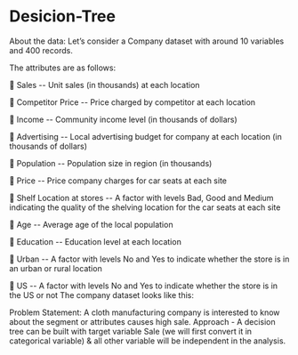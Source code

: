 # Desicion-Tree

About the data: 
Let’s consider a Company dataset with around 10 variables and 400 records. 

The attributes are as follows: 

 Sales -- Unit sales (in thousands) at each location

 Competitor Price -- Price charged by competitor at each location

 Income -- Community income level (in thousands of dollars)

 Advertising -- Local advertising budget for company at each location (in thousands of dollars)

 Population -- Population size in region (in thousands)

 Price -- Price company charges for car seats at each site

 Shelf Location at stores -- A factor with levels Bad, Good and Medium indicating the quality of the shelving location for the car seats at each site

 Age -- Average age of the local population

 Education -- Education level at each location

 Urban -- A factor with levels No and Yes to indicate whether the store is in an urban or rural location

 US -- A factor with levels No and Yes to indicate whether the store is in the US or not
The company dataset looks like this: 
 
Problem Statement:
A cloth manufacturing company is interested to know about the segment or attributes causes high sale. 
Approach - A decision tree can be built with target variable Sale (we will first convert it in categorical variable) & all other variable will be independent in the analysis.  
